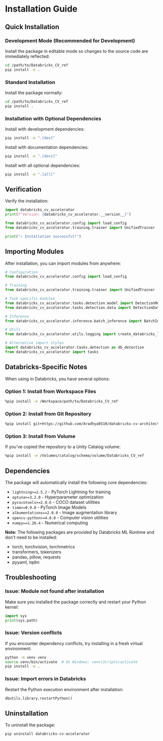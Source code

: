 # Installation Guide

## Quick Installation

### Development Mode (Recommended for Development)

Install the package in editable mode so changes to the source code are immediately reflected:

```bash
cd /path/to/Databricks_CV_ref
pip install -e .
```

### Standard Installation

Install the package normally:

```bash
cd /path/to/Databricks_CV_ref
pip install .
```

### Installation with Optional Dependencies

Install with development dependencies:

```bash
pip install -e ".[dev]"
```

Install with documentation dependencies:

```bash
pip install -e ".[docs]"
```

Install with all optional dependencies:

```bash
pip install -e ".[all]"
```

## Verification

Verify the installation:

```python
import databricks_cv_accelerator
print(f"Version: {databricks_cv_accelerator.__version__}")

from databricks_cv_accelerator.config import load_config
from databricks_cv_accelerator.training.trainer import UnifiedTrainer

print("✓ Installation successful!")
```

## Importing Modules

After installation, you can import modules from anywhere:

```python
# Configuration
from databricks_cv_accelerator.config import load_config

# Training
from databricks_cv_accelerator.training.trainer import UnifiedTrainer

# Task-specific modules
from databricks_cv_accelerator.tasks.detection.model import DetectionModel
from databricks_cv_accelerator.tasks.detection.data import DetectionDataModule

# Inference
from databricks_cv_accelerator.inference.batch_inference import BatchInference

# Utils
from databricks_cv_accelerator.utils.logging import create_databricks_logger

# Alternative import styles
import databricks_cv_accelerator.tasks.detection as db_detection
from databricks_cv_accelerator import tasks
```

## Databricks-Specific Notes

When using in Databricks, you have several options:

### Option 1: Install from Workspace Files
```bash
%pip install -e /Workspace/path/to/Databricks_CV_ref
```

### Option 2: Install from Git Repository
```bash
%pip install git+https://github.com/Aradhya0510/databricks-cv-architecture.git
```

### Option 3: Install from Volume
If you've copied the repository to a Unity Catalog volume:
```bash
%pip install -e /Volumes/catalog/schema/volume/Databricks_CV_ref
```

## Dependencies

The package will automatically install the following core dependencies:

- `lightning>=2.5.2` - PyTorch Lightning for training
- `optuna>=3.2.0` - Hyperparameter optimization
- `pycocotools>=2.0.6` - COCO dataset utilities
- `timm>=0.9.0` - PyTorch Image Models
- `albumentations==2.0.8` - Image augmentation library
- `opencv-python>=4.8.0` - Computer vision utilities
- `numpy==1.26.4` - Numerical computing

**Note:** The following packages are provided by Databricks ML Runtime and don't need to be installed:
- torch, torchvision, torchmetrics
- transformers, tokenizers
- pandas, pillow, requests
- pyyaml, tqdm

## Troubleshooting

### Issue: Module not found after installation

Make sure you installed the package correctly and restart your Python kernel:

```python
import sys
print(sys.path)
```

### Issue: Version conflicts

If you encounter dependency conflicts, try installing in a fresh virtual environment:

```bash
python -m venv venv
source venv/bin/activate  # On Windows: venv\Scripts\activate
pip install -e .
```

### Issue: Import errors in Databricks

Restart the Python execution environment after installation:

```python
dbutils.library.restartPython()
```

## Uninstallation

To uninstall the package:

```bash
pip uninstall databricks-cv-accelerator
```

